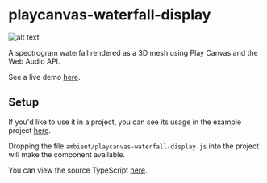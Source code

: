 # playcanvas-waterfall-display

![alt text](https://i.ibb.co/TrzkZCj/candy-bar-preview.jpg "Preview")

A spectrogram waterfall rendered as a 3D mesh using Play Canvas and the Web Audio API.

See a live demo [here](https://playcanv.as/p/eXaRm9xJ/).

## Setup

If you'd like to use it in a project, you can see its usage in the example project [here](https://playcanvas.com/project/714880/overview/spectrum-waterfall).

Dropping the file `ambient/playcanvas-waterfall-display.js` into the project will make the component available.

You can view the source TypeScript [here](./src/spectrum-waterfall.ts).
